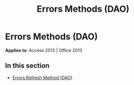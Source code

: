 ﻿---
title: Errors Methods (DAO)
TOCTitle: Methods
ms:assetid: 8f1d9006-9c98-4d5b-9dec-57cb846b1e70
ms:mtpsurl: https://msdn.microsoft.com/library/Dn125294(v=office.15)
ms:contentKeyID: 52073418
ms.date: 09/18/2015
mtps_version: v=office.15
---

# Errors Methods (DAO)


**Applies to**: Access 2013 | Office 2013

## In this section

  - [Errors.Refresh Method (DAO)](errors-refresh-method-dao.md)

